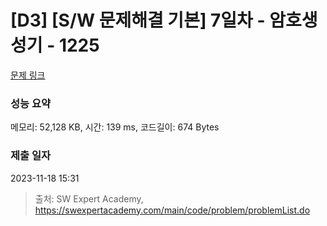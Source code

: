 # [D3] [S/W 문제해결 기본] 7일차 - 암호생성기 - 1225 

[문제 링크](https://swexpertacademy.com/main/code/problem/problemDetail.do?contestProbId=AV14uWl6AF0CFAYD) 

### 성능 요약

메모리: 52,128 KB, 시간: 139 ms, 코드길이: 674 Bytes

### 제출 일자

2023-11-18 15:31



> 출처: SW Expert Academy, https://swexpertacademy.com/main/code/problem/problemList.do